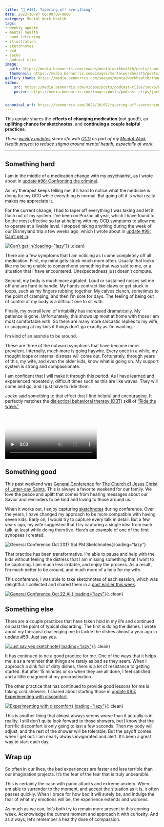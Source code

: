 ```yaml
---
title: "🧠 #101: Tapering off everything"
date: 2022-10-07 06:00:00-0600
category: Mental Work Health
tags:
- weekly update
- mental health
- hand lettering
- illustration
- sketchnotes
- ocd
- jocko
- podcast clip
image: 
  path: https://media.bennorris.com/images/mentalworkhealth/posts/tapering-off-everything.jpg
  thumbnail: https://media.bennorris.com/images/mentalworkhealth/posts/thumbnails/tapering-off-everything.jpg
gallery_thumb: https://media.bennorris.com/images/mentalworkhealth/thumbs/tapering-off-everything.jpg
video: 
    src: https://media.bennorris.com/videos/posts/podcast-clips/jocko/waves-of-emotion.mov
    poster: https://media.bennorris.com/images/posts/podcast-clips/jocko/waves-of-emotion.jpeg


canonical_url: https://bennorris.com/2022/10/07/tapering-off-everything
---
```



This update shares the **effects of changing medication** (not good!), an **uplifting chance for sketchnotes**, and **continuing a couple helpful practices**.

_These [weekly updates](https://bennorris.com/tags/weekly-update/) share life with [OCD](https://bennorris.com/tags/ocd/) as part of my [Mental Work Health](https://bennorris.com/mental-work-health/) project to reduce stigma around mental health, especially at work._

***

## Something hard

I am in the middle of a medication change with my psychiatrist, as I wrote about in [update #96: Confronting the criminal](https://bennorris.com/2022/09/02/confronting-the-criminal#something-else).

As my therapist keeps telling me, it’s hard to notice what the medicine is doing for my OCD while everything is normal. But going off it is what really makes me appreciate it.

For the current change, I had to taper off everything I was taking and let it flush out of my system. I’ve been on Prozac all year, which I have found to be the most effective so far at helping with my OCD symptoms to allow me to operate at a livable level. I stopped taking anything during the week of our Disneyland trip a few weeks ago, which I wrote about in [update #99: Can’t get in](https://bennorris.com/2022/09/23/cant-get-in).

[![Can’t get in](https://media.bennorris.com/images/mentalworkhealth/posts/cant-get-in.jpeg){:loading="lazy"}](https://bennorris.com/2022/09/23/cant-get-in){:.clean}

There are a few symptoms that I am noticing as I come completely off all medication. First, my mind gets stuck much more often. Usually that looks like my being unable to comprehend something that was said to me, or a situation that I have encountered. Unexpectedness just doesn’t compute.

Second, my body is much more agitated. Loud or sustained noises set me off and are hard to handle. My hands contract like claws or get stuck in loops, such as my fingers rubbing together. My calves clench, sometimes to the point of cramping, and then I’m sore for days. The feeling of being out of control of my body is a difficult one to sit with.

Finally, my overall level of irritability has increased dramatically. My patience is gone. Unfortunately, this shows up most at home with those I am most comfortable with. So there are many more sarcastic replies to my wife, or snapping at my kids if things don’t go exactly as I’m wanting.

I’m kind of an asshole to be around.

These are three of the outward symptoms that have become more prevalent. Internally, much more is going haywire. Every once in a while, my thought loops or internal distress will come out. Fortunately, through years of this, my wife, and even the older kids, know what is going on. My support system is strong and compassionate.

I am confident that I will make it through this period. As I have learned and experienced repeatedly, difficult times such as this are like waves. They will come and go, and I just have to ride them.

Jocko said something to that effect that I find helpful and encouraging. It perfectly matches the [dialectical behavioral therapy (DBT)](https://en.wikipedia.org/wiki/Dialectical_behavior_therapy) skill of [“Ride the wave.”](https://dbtselfhelp.com/dbt-skills-list/emotion-regulation/ride-the-wave/)

<div class="embed-responsive embed-responsive-16by9">
    <video class="embed-responsive-item" controls="controls" playsinline="playsinline" src="https://media.bennorris.com/videos/posts/podcast-clips/jocko/waves-of-emotion.mov" poster="https://media.bennorris.com/images/posts/podcast-clips/jocko/waves-of-emotion.jpeg" style="background-image:url(https://media.bennorris.com/images/posts/podcast-clips/jocko/waves-of-emotion.jpeg);background-size:contain;background-repeat:no-repeat;" preload="none"></video>
</div>


## Something good

This past weekend was [General Conference](https://bennorris.com/tags/general-conference/) for [The Church of Jesus Christ of Latter-day Saints](https://www.churchofjesuschrist.org/ComeuntoChrist). This is always a favorite weekend for our family. We love the peace and uplift that comes from hearing messages about our Savior and reminders to be kind and loving to those around us.

When it works out, I enjoy capturing [sketchnotes](https://bennorris.com/tags/sketchnotes/) during conference. Over the years, I have changed my approach to be more compatible with having seven kids. Early on, I would try to capture every talk in detail. But a few years ago, my wife suggested that I try capturing a single idea from each talk, at least while doing them live. Here’s an example of one of the first synopses I created.

![General Conference Oct 2017 Sat PM Sketchnotes](https://media.bennorris.com/images/gospelsketcher/general-conference/oct-2017/oct-17-2-sat-pm.jpg){:loading="lazy"}

That practice has been transformative. I’m able to pause and help with the kids without feeling the distress that I am missing something that I want to be capturing. I am much less irritable, and enjoy the process. As a result, I’m much better to be around, and much more of a help for my wife.

This conference, I was able to take sketchnotes of each session, which was delightful. I collected and shared them in a [post earlier this week](https://bennorris.com/2022/10/03/general-conference-oct-22-sketchnotes).

[![General Conference Oct 22 All](https://media.bennorris.com/images/gospelsketcher/posts/general-conference-oct-22-all.jpeg){:loading="lazy"}](https://bennorris.com/2022/10/03/general-conference-oct-22-sketchnotes){:.clean}


## Something else

There are a couple practices that have taken hold in my life and continued on past the point of typical discarding. The first is doing the dishes. I wrote about my therapist challenging me to tackle the dishes almost a year ago in [update #59: Just say yes](https://bennorris.com/2021/11/05/just-say-yes#something-good).

[![Just say yes sketchnote](https://media.bennorris.org/images/mentalworkhealth/posts/just-say-yes.jpg){:loading="lazy"}](https://bennorris.com/2021/11/05/just-say-yes#something-good){:.clean}

It has continued to be a good practice for me. One of the ways that it helps me is as a reminder that things are rarely as bad as they seem. When I approach a sink full of dirty dishes, there is a lot of resistance to getting started. But after 15 minutes or so when they are all done, I feel satisfied and a little chagrined at my procrastination.

The other practice that has continued to provide good lessons for me is taking cold showers. I shared about starting those in [update #95: Experimenting with discomfort](https://bennorris.com/2022/08/26/experimenting-with-discomfort#something-good).

[![Experimenting with discomfort](https://media.bennorris.com/images/mentalworkhealth/posts/experimenting-with-discomfort.jpg){:loading="lazy"}](https://bennorris.com/2022/08/26/experimenting-with-discomfort#something-good){:.clean}

This is another thing that almost always seems worse than it actually is in reality. I still don’t quite look forward to those showers, but I know that the horrific discomfort is only going to last a few seconds. Then my body will adjust, and the rest of the shower will be tolerable. But the payoff comes when I get out. I am nearly always invigorated and alert. It’s been a great way to start each day.


## Wrap up

So often in our lives, the bad experiences are faster and less terrible than our imagination projects. It’s the fear of the fear that is truly unbearable.

This is certainly the case with panic attacks and extreme anxiety. When I am able to surrender to the moment, and accept the situation as it is, it often passes quickly. When I brace for how bad it will surely be, and indulge the fear of what my emotions will be, the experience extends and worsens.

As much as we can, let’s both try to remain more present in this coming week. Acknowledge the current moment and approach it with curiosity. And as always, let’s remember a healthy dose of compassion.



